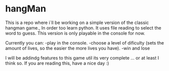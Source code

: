 # hangMan
This is a repo where i´ll be working on a simple version of the classic hangman game., In order too learn python.
It uses file reading to select the word to guess.
This version is only playable in the console for now.

Currently you can:
-play in the console.
-choose a level of dificulty (sets the amount of lives, so the easier the more lives you have).
-win and lose

I will be addindg features to this game util its very complete ... or at least I think so.
If you are reading this, have a nice day :)
